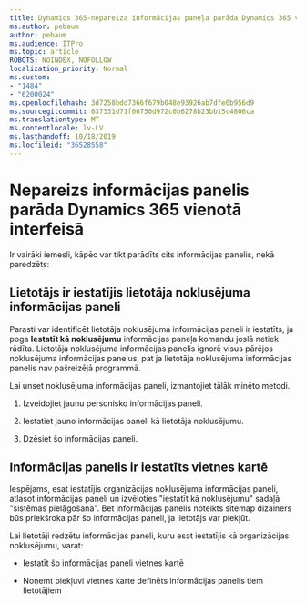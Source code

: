 ```yaml
---
title: Dynamics 365-nepareiza informācijas paneļa parāda Dynamics 365 vienotā interfeisā
ms.author: pebaum
author: pebaum
ms.audience: ITPro
ms.topic: article
ROBOTS: NOINDEX, NOFOLLOW
localization_priority: Normal
ms.custom:
- "1484"
- "6200024"
ms.openlocfilehash: 3d7258bdd7366f679b048e93926ab7dfe0b956d9
ms.sourcegitcommit: 037331d71f06750d972c0b6278b23bb15c4806ca
ms.translationtype: MT
ms.contentlocale: lv-LV
ms.lasthandoff: 10/18/2019
ms.locfileid: "36528558"
---
```

# <a name="wrong-dashboard-shows-in-dynamics-365-unified-interface"></a>Nepareizs informācijas panelis parāda Dynamics 365 vienotā interfeisā

Ir vairāki iemesli, kāpēc var tikt parādīts cits informācijas panelis, nekā paredzēts:

## <a name="the-user-has-set-a-user-default-dashboard"></a>Lietotājs ir iestatījis lietotāja noklusējuma informācijas paneli 

Parasti var identificēt lietotāja noklusējuma informācijas paneli ir iestatīts, ja poga **Iestatīt kā noklusējumu** informācijas paneļa komandu joslā netiek rādīta. Lietotāja noklusējuma informācijas panelis ignorē visus pārējos noklusējuma informācijas paneļus, pat ja lietotāja noklusējuma informācijas panelis nav pašreizējā programmā.

Lai unset noklusējuma informācijas paneli, izmantojiet tālāk minēto metodi.

1. Izveidojiet jaunu personisko informācijas paneli.

2. Iestatiet jauno informācijas paneli kā lietotāja noklusējumu.

3. Dzēsiet šo informācijas paneli.

## <a name="the-dashboard-is-set-in-the-sitemap"></a>Informācijas panelis ir iestatīts vietnes kartē

Iespējams, esat iestatījis organizācijas noklusējuma informācijas paneli, atlasot informācijas paneli un izvēloties "iestatīt kā noklusējumu" sadaļā "sistēmas pielāgošana". Bet informācijas panelis noteikts sitemap dizainers būs priekšroka pār šo informācijas paneli, ja lietotājs var piekļūt.

Lai lietotāji redzētu informācijas paneli, kuru esat iestatījis kā organizācijas noklusējumu, varat:

* Iestatīt šo informācijas paneli vietnes kartē

* Noņemt piekļuvi vietnes karte definēts informācijas panelis tiem lietotājiem
